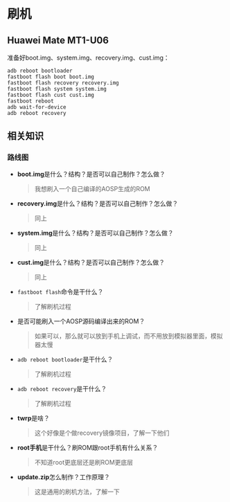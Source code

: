 # 刷机

## Huawei Mate MT1-U06

  准备好boot.img、system.img、recovery.img、cust.img：
  ```shell
  adb reboot bootloader
  fastboot flash boot boot.img
  fastboot flash recovery recovery.img
  fastboot flash system system.img
  fastboot flash cust cust.img
  fastboot reboot
  adb wait-for-device
  adb reboot recovery
  ```

## 相关知识

### 路线图
- **boot.img**是什么？结构？是否可以自己制作？怎么做？
  > 我想刷入一个自己编译的AOSP生成的ROM

- **recovery.img**是什么？结构？是否可以自己制作？怎么做？
  > 同上

- **system.img**是什么？结构？是否可以自己制作？怎么做？
  > 同上

- **cust.img**是什么？结构？是否可以自己制作？怎么做？
  > 同上

- `fastboot flash`命令是干什么？
  > 了解刷机过程

- 是否可能刷入一个AOSP源码编译出来的ROM？
  > 如果可以，那么就可以放到手机上调试，而不用放到模拟器里面，模拟器太慢

- `adb reboot bootloader`是干什么？
  > 了解刷机过程

- `adb reboot recovery`是干什么？
  > 了解刷机过程

- **twrp**是啥？
  > 这个好像是个做recovery镜像项目，了解一下他们

- **root手机**是干什么？刷ROM跟root手机有什么关系？
  > 不知道root更底层还是刷ROM更底层

- **update.zip**怎么制作？工作原理？
  > 这是通用的刷机方法，了解一下